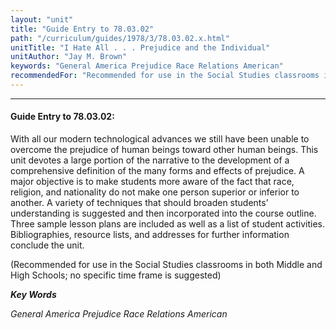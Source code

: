 ```yaml
---
layout: "unit"
title: "Guide Entry to 78.03.02"
path: "/curriculum/guides/1978/3/78.03.02.x.html"
unitTitle: "I Hate All . . . Prejudice and the Individual"
unitAuthor: "Jay M. Brown"
keywords: "General America Prejudice Race Relations American"
recommendedFor: "Recommended for use in the Social Studies classrooms in both Middle and High Schools; no specific time frame is suggested"
---
```

<body>
<hr/>
 <h4>
  Guide Entry to 78.03.02:
 </h4>
 With all our modern technological advances we still have been unable to overcome the prejudice of human beings toward other human beings. This unit devotes a large portion of the narrative to the development of a comprehensive definition of the many forms and effects of prejudice.  A major objective is to make students more aware of the fact that race, religion, and nationality do not make one person superior or inferior to another.  A variety of techniques that should broaden students’ understanding is suggested and then incorporated into the course outline.  Three sample lesson plans are included as well as a list of student activities.  Bibliographies, resource lists, and addresses for further information conclude the unit.
 <p>
  (Recommended for use in the Social Studies classrooms in both Middle and High Schools; no specific time frame is suggested)
 </p>
<p>
  <b>
   <i>
    Key Words
   </i>
  </b>
  <br/>
 </p>
 <p>
  <i>
   General America Prejudice Race Relations American
  </i>
 </p>

</body>